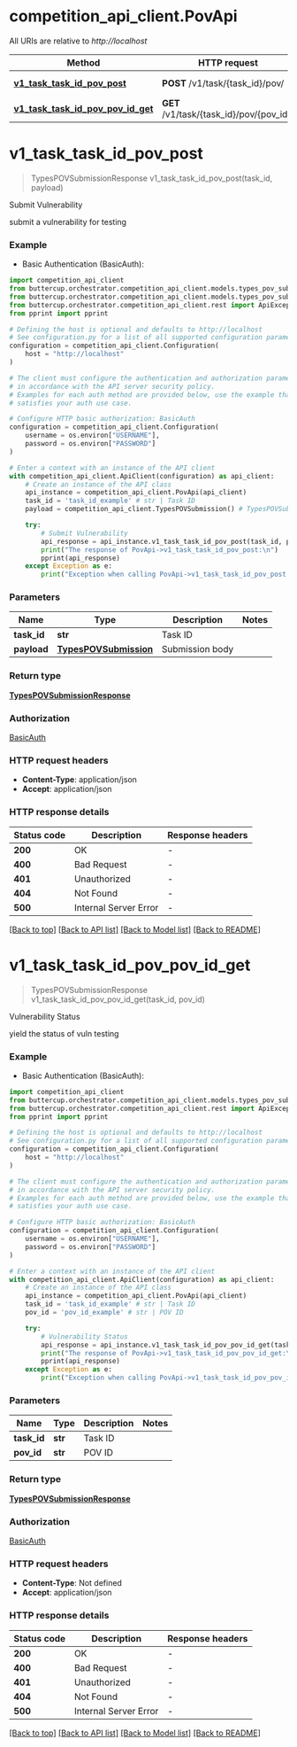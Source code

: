 # competition_api_client.PovApi

All URIs are relative to *http://localhost*

Method | HTTP request | Description
------------- | ------------- | -------------
[**v1_task_task_id_pov_post**](PovApi.md#v1_task_task_id_pov_post) | **POST** /v1/task/{task_id}/pov/ | Submit Vulnerability
[**v1_task_task_id_pov_pov_id_get**](PovApi.md#v1_task_task_id_pov_pov_id_get) | **GET** /v1/task/{task_id}/pov/{pov_id}/ | Vulnerability Status


# **v1_task_task_id_pov_post**
> TypesPOVSubmissionResponse v1_task_task_id_pov_post(task_id, payload)

Submit Vulnerability

submit a vulnerability for testing

### Example

* Basic Authentication (BasicAuth):

```python
import competition_api_client
from buttercup.orchestrator.competition_api_client.models.types_pov_submission import TypesPOVSubmission
from buttercup.orchestrator.competition_api_client.models.types_pov_submission_response import TypesPOVSubmissionResponse
from buttercup.orchestrator.competition_api_client.rest import ApiException
from pprint import pprint

# Defining the host is optional and defaults to http://localhost
# See configuration.py for a list of all supported configuration parameters.
configuration = competition_api_client.Configuration(
    host = "http://localhost"
)

# The client must configure the authentication and authorization parameters
# in accordance with the API server security policy.
# Examples for each auth method are provided below, use the example that
# satisfies your auth use case.

# Configure HTTP basic authorization: BasicAuth
configuration = competition_api_client.Configuration(
    username = os.environ["USERNAME"],
    password = os.environ["PASSWORD"]
)

# Enter a context with an instance of the API client
with competition_api_client.ApiClient(configuration) as api_client:
    # Create an instance of the API class
    api_instance = competition_api_client.PovApi(api_client)
    task_id = 'task_id_example' # str | Task ID
    payload = competition_api_client.TypesPOVSubmission() # TypesPOVSubmission | Submission body

    try:
        # Submit Vulnerability
        api_response = api_instance.v1_task_task_id_pov_post(task_id, payload)
        print("The response of PovApi->v1_task_task_id_pov_post:\n")
        pprint(api_response)
    except Exception as e:
        print("Exception when calling PovApi->v1_task_task_id_pov_post: %s\n" % e)
```



### Parameters


Name | Type | Description  | Notes
------------- | ------------- | ------------- | -------------
 **task_id** | **str**| Task ID |
 **payload** | [**TypesPOVSubmission**](TypesPOVSubmission.md)| Submission body |

### Return type

[**TypesPOVSubmissionResponse**](TypesPOVSubmissionResponse.md)

### Authorization

[BasicAuth](../README.md#BasicAuth)

### HTTP request headers

 - **Content-Type**: application/json
 - **Accept**: application/json

### HTTP response details

| Status code | Description | Response headers |
|-------------|-------------|------------------|
**200** | OK |  -  |
**400** | Bad Request |  -  |
**401** | Unauthorized |  -  |
**404** | Not Found |  -  |
**500** | Internal Server Error |  -  |

[[Back to top]](#) [[Back to API list]](../README.md#documentation-for-api-endpoints) [[Back to Model list]](../README.md#documentation-for-models) [[Back to README]](../README.md)

# **v1_task_task_id_pov_pov_id_get**
> TypesPOVSubmissionResponse v1_task_task_id_pov_pov_id_get(task_id, pov_id)

Vulnerability Status

yield the status of vuln testing

### Example

* Basic Authentication (BasicAuth):

```python
import competition_api_client
from buttercup.orchestrator.competition_api_client.models.types_pov_submission_response import TypesPOVSubmissionResponse
from buttercup.orchestrator.competition_api_client.rest import ApiException
from pprint import pprint

# Defining the host is optional and defaults to http://localhost
# See configuration.py for a list of all supported configuration parameters.
configuration = competition_api_client.Configuration(
    host = "http://localhost"
)

# The client must configure the authentication and authorization parameters
# in accordance with the API server security policy.
# Examples for each auth method are provided below, use the example that
# satisfies your auth use case.

# Configure HTTP basic authorization: BasicAuth
configuration = competition_api_client.Configuration(
    username = os.environ["USERNAME"],
    password = os.environ["PASSWORD"]
)

# Enter a context with an instance of the API client
with competition_api_client.ApiClient(configuration) as api_client:
    # Create an instance of the API class
    api_instance = competition_api_client.PovApi(api_client)
    task_id = 'task_id_example' # str | Task ID
    pov_id = 'pov_id_example' # str | POV ID

    try:
        # Vulnerability Status
        api_response = api_instance.v1_task_task_id_pov_pov_id_get(task_id, pov_id)
        print("The response of PovApi->v1_task_task_id_pov_pov_id_get:\n")
        pprint(api_response)
    except Exception as e:
        print("Exception when calling PovApi->v1_task_task_id_pov_pov_id_get: %s\n" % e)
```



### Parameters


Name | Type | Description  | Notes
------------- | ------------- | ------------- | -------------
 **task_id** | **str**| Task ID |
 **pov_id** | **str**| POV ID |

### Return type

[**TypesPOVSubmissionResponse**](TypesPOVSubmissionResponse.md)

### Authorization

[BasicAuth](../README.md#BasicAuth)

### HTTP request headers

 - **Content-Type**: Not defined
 - **Accept**: application/json

### HTTP response details

| Status code | Description | Response headers |
|-------------|-------------|------------------|
**200** | OK |  -  |
**400** | Bad Request |  -  |
**401** | Unauthorized |  -  |
**404** | Not Found |  -  |
**500** | Internal Server Error |  -  |

[[Back to top]](#) [[Back to API list]](../README.md#documentation-for-api-endpoints) [[Back to Model list]](../README.md#documentation-for-models) [[Back to README]](../README.md)
